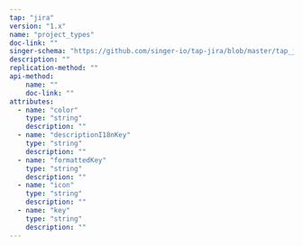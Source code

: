 ```yaml
---
tap: "jira"
version: "1.x"
name: "project_types"
doc-link: ""
singer-schema: "https://github.com/singer-io/tap-jira/blob/master/tap_jira/schemas/project_types.json"
description: ""
replication-method: ""
api-method:
    name: ""
    doc-link: ""
attributes:
  - name: "color"
    type: "string"
    description: ""
  - name: "descriptionI18nKey"
    type: "string"
    description: ""
  - name: "formattedKey"
    type: "string"
    description: ""
  - name: "icon"
    type: "string"
    description: ""
  - name: "key"
    type: "string"
    description: ""
---
```

